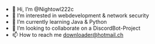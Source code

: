 - 👋 Hi, I’m @Nightowl222c
- 👀 I’m interested in webdevelopment & network security
- 🌱 I’m currently learning Java & Python
- 💞️ I’m looking to collaborate on a DiscordBot-Project
- 📫 How to reach me downloader@hotmail.ch

<!---
Nightowl222c/Nightowl222c is a ✨ special ✨ repository because its `README.md` (this file) appears on your GitHub profile.
You can click the Preview link to take a look at your changes.
--->
